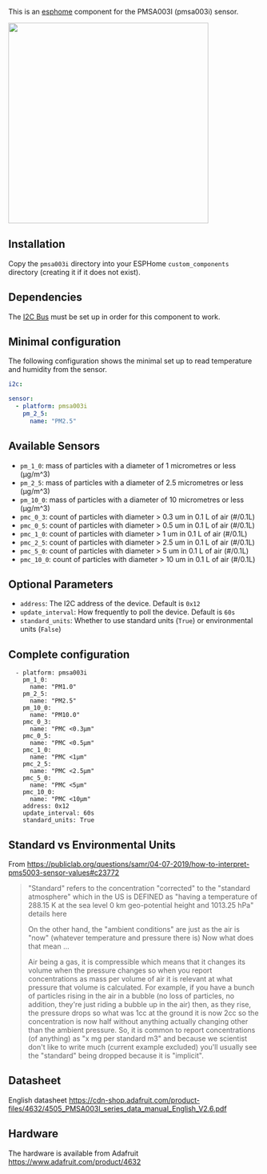 This is an [esphome](https://esphome.io) component for the PMSA003I (pmsa003i) sensor.

[<img src="https://cdn-shop.adafruit.com/970x728/4632-10.jpg" width="400px">](https://www.adafruit.com/products/3686)

## Installation
Copy the `pmsa003i` directory into your ESPHome `custom_components` directory (creating it if it does not exist).

## Dependencies
The [I2C Bus](https://esphome.io/components/i2c.html#i2c) must be set up in order for this component to work.

## Minimal configuration
The following configuration shows the minimal set up to read temperature and humidity from the sensor.
```yaml
i2c:

sensor:
  - platform: pmsa003i
    pm_2_5:
      name: "PM2.5"
```

## Available Sensors

- `pm_1_0`:  mass of particles with a diameter of 1 micrometres or less (μg/m^3)
- `pm_2_5`: mass of particles with a diameter of 2.5 micrometres or less (μg/m^3)
- `pm_10_0`: mass of particles with a diameter of 10 micrometres or less (μg/m^3)
- `pmc_0_3`: count of particles with diameter > 0.3 um in 0.1 L of air (#/0.1L)
- `pmc_0_5`: count of particles with diameter > 0.5 um in 0.1 L of air (#/0.1L)
- `pmc_1_0`: count of particles with diameter > 1 um in 0.1 L of air (#/0.1L)
- `pmc_2_5`: count of particles with diameter > 2.5 um in 0.1 L of air (#/0.1L)
- `pmc_5_0`: count of particles with diameter > 5 um in 0.1 L of air (#/0.1L)
- `pmc_10_0`: count of particles with diameter > 10 um in 0.1 L of air (#/0.1L)

## Optional Parameters

- `address`: The I2C address of the device. Default is `0x12`
- `update_interval`: How frequently to poll the device. Default is `60s`
- `standard_units`: Whether to use standard units (`True`) or environmental units (`False`)

## Complete configuration

```
  - platform: pmsa003i
    pm_1_0:
      name: "PM1.0"
    pm_2_5:
      name: "PM2.5"
    pm_10_0:
      name: "PM10.0"
    pmc_0_3:
      name: "PMC <0.3µm"
    pmc_0_5:
      name: "PMC <0.5µm"
    pmc_1_0:
      name: "PMC <1µm"
    pmc_2_5:
      name: "PMC <2.5µm"
    pmc_5_0:
      name: "PMC <5µm"
    pmc_10_0:
      name: "PMC <10µm"
    address: 0x12
    update_interval: 60s
    standard_units: True
```

## Standard vs Environmental Units

From https://publiclab.org/questions/samr/04-07-2019/how-to-interpret-pms5003-sensor-values#c23772

> "Standard" refers to the concentration "corrected" to the "standard atmosphere" which in the US is DEFINED as "having a temperature of 288.15 K at the sea level 0 km geo-potential height and 1013.25 hPa" details here
>
> On the other hand, the "ambient conditions" are just as the air is "now" (whatever temperature and pressure there is) Now what does that mean ...
>
> Air being a gas, it is compressible which means that it changes its volume when the pressure changes so when you report concentrations as mass per volume of air it is relevant at what pressure that volume is calculated. For example, if you have a bunch of particles rising in the air in a bubble (no loss of particles, no addition, they're just riding a bubble up in the air) then, as they rise, the pressure drops so what was 1cc at the ground it is now 2cc so the concentration is now half without anything actually changing other than the ambient pressure. So, it is common to report concentrations (of anything) as "x mg per standard m3" and because we scientist don't like to write much (current example excluded) you'll usually see the "standard" being dropped because it is "implicit".

## Datasheet

English datasheet https://cdn-shop.adafruit.com/product-files/4632/4505_PMSA003I_series_data_manual_English_V2.6.pdf

## Hardware

The hardware is available from Adafruit https://www.adafruit.com/product/4632
